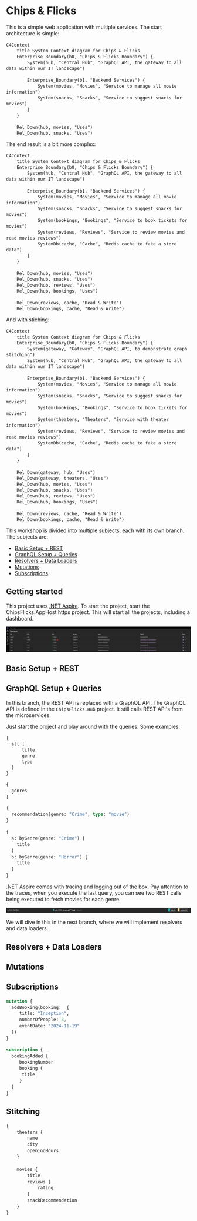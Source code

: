 # Chips & Flicks

This is a simple web application with multiple services. The start architecture is simple:

```mermaid
C4Context
    title System Context diagram for Chips & Flicks
    Enterprise_Boundary(b0, "Chips & Flicks Boundary") {
        System(hub, "Central Hub", "GraphQL API, the gateway to all data within our IT landscape")
            
        Enterprise_Boundary(b1, "Backend Services") {
            System(movies, "Movies", "Service to manage all movie information")
            System(snacks, "Snacks", "Service to suggest snacks for movies")
        }
    }
        
    Rel_Down(hub, movies, "Uses")
    Rel_Down(hub, snacks, "Uses")
```

The end result is a bit more complex:
```mermaid
C4Context
    title System Context diagram for Chips & Flicks
    Enterprise_Boundary(b0, "Chips & Flicks Boundary") {
        System(hub, "Central Hub", "GraphQL API, the gateway to all data within our IT landscape")

        Enterprise_Boundary(b1, "Backend Services") {
            System(movies, "Movies", "Service to manage all movie information")
            System(snacks, "Snacks", "Service to suggest snacks for movies")
            System(bookings, "Bookings", "Service to book tickets for movies")
            System(reviews, "Reviews", "Service to review movies and read movies reviews")
            SystemDb(cache, "Cache", "Redis cache to fake a store data")
        }
    }

    Rel_Down(hub, movies, "Uses")
    Rel_Down(hub, snacks, "Uses")
    Rel_Down(hub, reviews, "Uses")
    Rel_Down(hub, bookings, "Uses")
        
    Rel_Down(reviews, cache, "Read & Write") 
    Rel_Down(bookings, cache, "Read & Write")
```

And with stiching:
```mermaid
C4Context
    title System Context diagram for Chips & Flicks
    Enterprise_Boundary(b0, "Chips & Flicks Boundary") {
        System(gateway, "Gateway", "GraphQL API, to demonstrate graph stitching")
        System(hub, "Central Hub", "GraphQL API, the gateway to all data within our IT landscape")

        Enterprise_Boundary(b1, "Backend Services") {
            System(movies, "Movies", "Service to manage all movie information")
            System(snacks, "Snacks", "Service to suggest snacks for movies")
            System(bookings, "Bookings", "Service to book tickets for movies")
            System(theaters, "Theaters", "Service with theater information")
            System(reviews, "Reviews", "Service to review movies and read movies reviews")
            SystemDb(cache, "Cache", "Redis cache to fake a store data")
        }
    }

    Rel_Down(gateway, hub, "Uses")
    Rel_Down(gateway, theaters, "Uses")
    Rel_Down(hub, movies, "Uses")
    Rel_Down(hub, snacks, "Uses")
    Rel_Down(hub, reviews, "Uses")
    Rel_Down(hub, bookings, "Uses")
        
    Rel_Down(reviews, cache, "Read & Write") 
    Rel_Down(bookings, cache, "Read & Write")
```

This workshop is divided into multiple subjects, each with its own branch. The subjects are:

- [Basic Setup + REST](https://github.com/jacobduijzer/graphql-workshop)
- [GraphQL Setup + Queries](https://github.com/jacobduijzer/graphql-workshop/tree/graphql)
- [Resolvers + Data Loaders](https://github.com/jacobduijzer/graphql-workshop/tree/resolvers)
- [Mutations](https://github.com/jacobduijzer/graphql-workshop/tree/mutations)
- [Subscriptions](https://github.com/jacobduijzer/graphql-workshop/tree/subscriptions)

## Getting started

This project uses [.NET Aspire](https://learn.microsoft.com/en-us/dotnet/aspire/). To start the project, start the ChipsFlicks.AppHost https project. This will start all the projects, including a dashboard.

![Dashboard](./docs/assets/aspire-dashboard.png)

## Basic Setup + REST



## GraphQL Setup + Queries

In this branch, the REST API is replaced with a GraphQL API. The GraphQL API is defined in the `ChipsFlicks.Hub` project. It still calls REST API's from the microservices.

Just start the project and play around with the queries. Some examples:

```grapgql
{ 
  all {
      title
      genre
      type
  }
}
```

```graphql
{ 
  genres 
}
```

```graphql
{ 
  recommendation(genre: "Crime", type: "movie") 
} 
```

```graphql
{ 
  a: byGenre(genre: "Crime") {
    title
  }
  b: byGenre(genre: "Horror") {
    title
  }
} 
```

.NET Aspire comes with tracing and logging out of the box. Pay attention to the traces, when you execute the last query, you can see two REST calls being executed to fetch movies for each genre.

![Traces](./docs/assets/trace.png)

We will dive in this in the next branch, where we will implement resolvers and data loaders.

## Resolvers + Data Loaders

## Mutations

## Subscriptions

```graphql
mutation {
  addBooking(booking:  {
     title: "Inception",
     numberOfPeople: 3,
     eventDate: "2024-11-19"
  })
}
```

```graphql
subscription {
  bookingAdded {
     bookingNumber
     booking {
      title
     }
  }
}
```

## Stitching

```graphql
{
    theaters {
        name
        city
        openingHours
    }

    movies {
        title
        reviews {
            rating
        }
        snackRecommendation
    }
}
```


